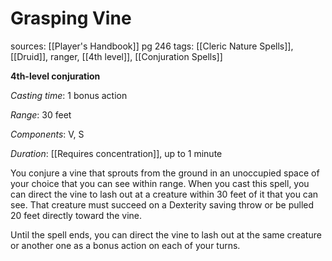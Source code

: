 # Grasping Vine
sources: [[Player's Handbook]] pg 246
tags: [[Cleric Nature Spells]], [[Druid]], ranger, [[4th level]], [[Conjuration Spells]]

**4th-level conjuration**

*Casting time*: 1 bonus action

*Range*: 30 feet

*Components*: V, S

*Duration*: [[Requires concentration]], up to 1 minute

You conjure a vine that sprouts from the ground in an unoccupied space of your choice that you can see within range. When you cast this spell, you can direct the vine to lash out at a creature within 30 feet of it that you can see. That creature must succeed on a Dexterity saving throw or be pulled 20 feet directly toward the vine.

Until the spell ends, you can direct the vine to lash out at the same creature or another one as a bonus action on each of your turns.
